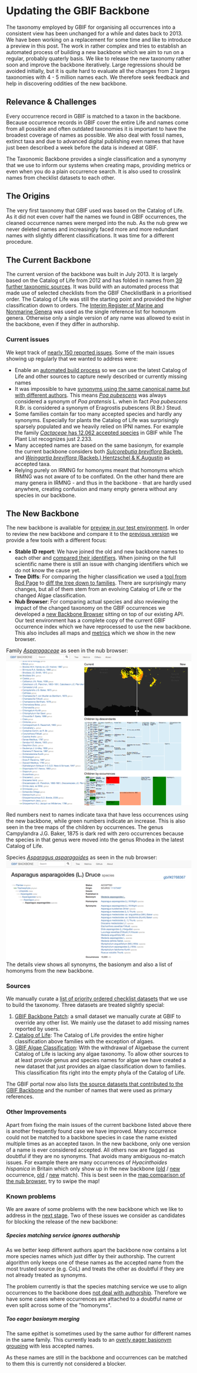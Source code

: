 # Updating the GBIF Backbone
The taxonomy employed by GBIF for organising all occurrences into a consistent view has been unchanged for a while and dates back to 2013. We have been working on a replacement for some time and like to introduce a preview in this post. The work in rather complex and tries to establish an automated process of building a new backbone which we aim to run on a regular, probably quaterly basis. We like to release the new taxonomy rather soon and improve the backbone iteratively. Large regressions should be avoided initially, but it is quite hard to evaluate all the changes from 2 larges taxonomies with 4 - 5 million names each. We therefore seek feedback and help in discovering oddities of the new backbone.

## Relevance & Challenges
Every occurrence record in GBIF is matched to a taxon in the backbone. Because occurrence records in GBIF cover the entire Life and names come from all possible and often outdated taxonomies it is  important to have the broadest coverage of names as possible. We also deal with fossil names, extinct taxa and due to advanced digital publishing even names that have just been described a week before the data is indexed at GBIF.

The Taxonomic Backbone provides a single classification and a synonymy that we use to inform our systems when creating maps, providing metrics or even when you do a plain occurrence search. It is also used to crosslink names from checklist datasets to each other.

## The Origins
The very first taxonomy that GBIF used was based on the Catalog of Life. As it did not even cover half the names we found in GBIF occurrences, the cleaned occurrence names were merged into the nub. As the nub grew we never deleted names and increasingly faced more and more redundant names with slightly different classifications. It was time for a different procedure.

## The Current Backbone
The current version of the backbone was built in July 2013. It is largely based on the Catalog of Life from 2012 and has folded in names from [39 further taxonomic sources](nub-live/sources.md). It was build with an automated process that made use of selected checklists from the GBIF ChecklistBank in a prioritised order. The Catalog of Life was still the starting point and provided the higher classification down to orders. The [Interim Register of Marine and Nonmarine Genera](http://www.gbif-uat.org/dataset/714c64e3-2dc1-4bb7-91e4-54be5af4da12) was used as the single reference list for homonym genera. Otherwise only a single version of any name was allowed to exist in the backbone, even if they differ in authorship. 

### Current issues
We kept track of [nearly 150 reported issues](http://dev.gbif.org/issues/issues/?jql=labels%20%3D%20nub). Some of the main issues showing up regularly that we wanted to address were:

 - Enable an [automated build process](http://dev.gbif.org/issues/browse/POR-2467) so we can use the latest Catalog of Life and other sources to capture newly described or currently missing names
 - It was impossible to have [synonyms using the same canonical name but with different authors](http://dev.gbif.org/issues/browse/POR-353). This means [*Poa pubescens*](http://www.gbif.org/species/4113236) was always considered a synonym of *Poa pratensis* L. when in fact *Poa pubescens* R.Br. is considered a synonym of Eragrostis pubescens (R.Br.) Steud.
 - Some families contain far too many accepted species and hardly any synonyms. Especially for plants the Catalog of Life was surprisingly sparsely populated and we heavily relied on IPNI names. For example the family [*Cactaceae* has 12.062 accepted species](http://dev.gbif.org/issues/browse/POR-1389) in GBIF while The Plant List recognizes just 2.233.
 - Many accepted names are based on the same basionym, for example the current backbone considers both [*Sulcorebutia breviflora* Backeb.](http://www.gbif.org/species/7283318) and [*Weingartia breviflora* (Backeb.) Hentzschel & K.Augustin](http://www.gbif.org/species/7281391) as accepted taxa.
 - Relying purely on IRMNG for homonyms meant that homonyms which IRMNG was not aware of to be conflated. On the other hand there are many genera in IRMNG - and thus in the backbone - that are hardly used anywhere, creating confusion and many empty genera without any species in our backbone.

## The New Backbone
The new backbone is available for [preview in our test environment](http://www.gbif-uat.org/dataset/d7dddbf4-2cf0-4f39-9b2a-bb099caae36c). In order to review the new backbone and compare it to the [previous version](http://www.gbif.org/dataset/d7dddbf4-2cf0-4f39-9b2a-bb099caae36c) we provide a few tools with a different focus:

 - **Stable ID report**: We have joined the old and new backbone names to each other and [compared their identifiers](nub/stable-ids.md). When joining on the full scientific name there is still an issue with changing identifiers which we do not know the cause yet.
 - **Tree Diffs**: For comparing the higher classification we used a [tool from Rod Page](http://iphylo.blogspot.dk/2015/12/visualising-difference-between-two.html) to [diff the tree down to families](http://mdoering.github.io/backbone-preview/families.html). There are surprisingly many changes, but all of them stem from an evolving Catalog of Life or the changed Algae classification.
 - **Nub Browser**: For comparing actual species and also reviewing the impact of the changed taxonomy on the GBIF occurrences we developed a [new Backbone Browser](http://mdoering.github.io/nub-browser/app/#/) sitting on top of our existing API. Our test environment has a complete copy of the current GBIF occurrence index which we have reprocessed to use the new backbone. This also includes all maps and [metrics](http://mdoering.github.io/nub-browser/app/#/metrics) which we show in the new browser.

Family [*Asparagaceae*](http://mdoering.github.io/nub-browser/app/#/taxon/7683) as seen in the nub browser:
![](Asparagaceae.png)

Red numbers next to names indicate taxa that have less occurrences using the new backbone, while green numbers indicate an increase. This is also seen in the tree maps of the children by occurrences. The genus Campylandra J.G. Baker, 1875 is dark red with zero occurrences because the species in that genus were moved into the genus Rhodea in the latest Catalog of Life.

Species [*Asparagus asparagoides*](http://mdoering.github.io/nub-browser/app/#/taxon/2768367) as seen in the nub browser:
![](Asparagus_asparagoides.png)
The details view shows all synonyms, the basionym and also a list of homonyms from the new backbone.


### Sources
We manually curate a [list of priority ordered checklist datasets](https://github.com/gbif/checklistbank/blob/master/checklistbank-nub/nub-sources.tsv) that we use to build the taxonomy. Three datasets are treated slightly special:

 1. [GBIF Backbone Patch](http://www.gbif-uat.org/dataset/daacce49-b206-469b-8dc2-2257719f3afa): a small dataset we manually curate at GBIF to override any other list. We mainly use the dataset to add missing names reported by users.
 1. [Catalog of Life](http://www.gbif-uat.org/dataset/7ddf754f-d193-4cc9-b351-99906754a03b): The Catalog of Life provides the entire higher classification above families with the exception of algaes.
 1. [GBIF Algae Classification](http://www.gbif-uat.org/dataset/7ea21580-4f06-469d-995b-3f713fdcc37c): With the withdrawal of Algaebase the current Catalog of Life is lacking any algae taxonomy. To allow other sources to at least provide genus and species names for algae we have created a new dataset that just provides an algae classification down to families. This classification fits right into the empty phyla of the Catalog of Life.

The GBIF portal now also lists [the source datasets that contributed to the GBIF Backbone](http://www.gbif-uat.org/dataset/d7dddbf4-2cf0-4f39-9b2a-bb099caae36c/constituents) and the number of names that were used as primary references.


### Other Improvements
Apart from fixing the main issues of the current backbone listed above there is another frequently found case we have improved. Many occurrence could not be matched to a backbone species in case the name existed multiple times as an accepted taxon. In the new backbone, only one version of a name is ever considered accepted. All others now are flagged as doubtful if they are no synonyms. That avoids many ambiguous no-match issues. For example there are many occurrences of *Hyacinthoides hispanica* in Britain which only show up in the new backbone ([old](http://www.gbif.org/occurrence/795765755) / [new](http://www.gbif-uat.org/occurrence/795765755) occurrence, [old](http://api.gbif.org/v1/species/match?verbose=true&kingdom=plantae&name=Hyacinthoides%20hispanica) / [new](http://api.gbif-uat.org/v1/species/match?verbose=true&kingdom=plantae&name=Hyacinthoides%20hispanica) match). This is best seen in the [map comparison of the nub browser](http://mdoering.github.io/nub-browser/app/#/taxon/5304257), try to swipe the map! 

### Known problems
We are aware of some problems with the new backbone which we like to address in the [next stage](http://dev.gbif.org/issues/browse/POR-3029). Two of these issues we consider as candidates for blocking the release of the new backbone:

##### Species matching service ignores authorship
As we better keep different authors apart the backbone now contains a lot more species names which just differ by their authorship. The current algorithm only keeps one of these names as the accepted name from the most trusted source (e.g. CoL) and treats the other as doubtful if they are not already treated as synonyms.  

The problem currently is that the species matching service we use to align occurrences to the backbone does [not deal with authorship](http://dev.gbif.org/issues/browse/POR-2768). Therefore we have some cases where occurrences are attached to a doubtful name or even split across some of the "homonyms". 

##### Too eager basionym merging
The same epithet is sometimes used by the same author for different names in the same family. This currently leads to an [overly eager basionym grouping](http://dev.gbif.org/issues/browse/POR-2989) with less accepted names.

As these names are still in the backbone and occurrences can be matched to them this is currently not considered a blocker.

